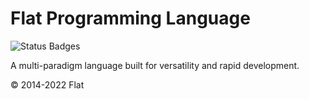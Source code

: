 Flat Programming Language
===========================
![Status Badges](https://flatlang.org/api/badges.svg)

A multi-paradigm language built for versatility and rapid development.

© 2014-2022 Flat

